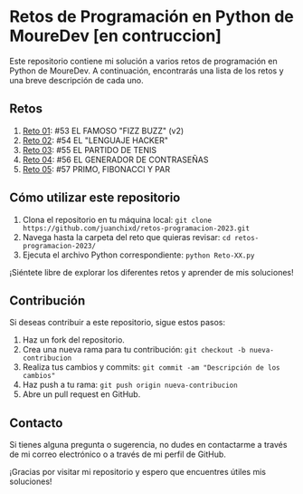 # Retos de Programación en Python de MoureDev [en contruccion]

Este repositorio contiene mi solución a varios retos de programación en Python de MoureDev. A continuación, encontrarás una lista de los retos y una breve descripción de cada uno.

## Retos

1. [Reto 01](Reto-01.py): #53 EL FAMOSO "FIZZ BUZZ" (v2)
2. [Reto 02](Reto-02.py): #54 EL "LENGUAJE HACKER"
3. [Reto 03](Reto-03.py): #55 EL PARTIDO DE TENIS
4. [Reto 04](Reto-04.py): #56 EL GENERADOR DE CONTRASEÑAS
5. [Reto 05](Reto-05.py): #57 PRIMO, FIBONACCI Y PAR

## Cómo utilizar este repositorio

1. Clona el repositorio en tu máquina local: `git clone https://github.com/juanchixd/retos-programacion-2023.git`
2. Navega hasta la carpeta del reto que quieras revisar: `cd retos-programacion-2023/`
3. Ejecuta el archivo Python correspondiente: `python Reto-XX.py`

¡Siéntete libre de explorar los diferentes retos y aprender de mis soluciones!

## Contribución

Si deseas contribuir a este repositorio, sigue estos pasos:

1. Haz un fork del repositorio.
2. Crea una nueva rama para tu contribución: `git checkout -b nueva-contribucion`
3. Realiza tus cambios y commits: `git commit -am "Descripción de los cambios"`
4. Haz push a tu rama: `git push origin nueva-contribucion`
5. Abre un pull request en GitHub.

## Contacto

Si tienes alguna pregunta o sugerencia, no dudes en contactarme a través de mi correo electrónico o a través de mi perfil de GitHub.

¡Gracias por visitar mi repositorio y espero que encuentres útiles mis soluciones!
